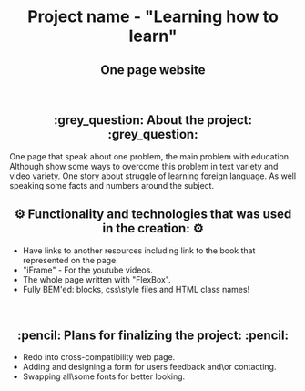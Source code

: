  <h1 align="center"> Project name - "Learning how to learn" </h1>
 <h2 align="center"> One page website </h2>
  <br>
   
 <h2 align="center"> :grey_question: About the project: :grey_question: </h2>
  One page that speak about one problem, the main problem with education. Although show some ways to overcome this problem in text variety and video variety. One story about struggle of learning foreign language. As well speaking some facts and numbers around the subject.
  <br>
 
 <h2 align="center"> ⚙️ Functionality and technologies that was used in the creation: ⚙️ </h2>
  <ul>
    <li> Have links to another resources including link to the book that represented on the page. </li>
    <li> "iFrame" - For the youtube videos. </li>
    <li> The whole page written with "FlexBox". </li>
    <li> Fully BEM'ed: blocks, css\style files and HTML class names! </li>
  </ul>
  <br>
  
  <h2 align="center"> :pencil: Plans for finalizing the project: :pencil: </h2>
  <ul>
   <li> Redo into cross-compatibility web page. </li>
   <li> Adding and designing a form for users feedback and\or contacting. </li>
   <li> Swapping all\some fonts for better looking. </li>
  </ul
